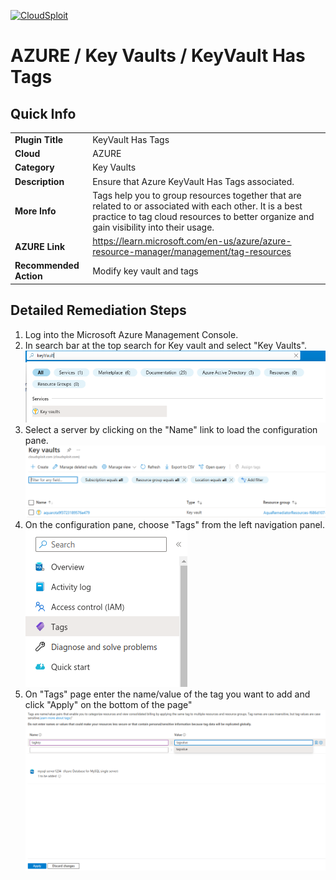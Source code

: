
[![CloudSploit](https://cloudsploit.com/img/logo-new-big-text-100.png "CloudSploit")](https://cloudsploit.com)

# AZURE / Key Vaults / KeyVault Has Tags

## Quick Info

| | |
|-|-|
| **Plugin Title** | KeyVault Has Tags |
| **Cloud** | AZURE |
| **Category** | Key Vaults |
| **Description** |Ensure that Azure KeyVault Has Tags associated. |
| **More Info** | Tags help you to group resources together that are related to or associated with each other. It is a best practice to tag cloud resources to better organize and gain visibility into their usage. |
| **AZURE Link** | https://learn.microsoft.com/en-us/azure/azure-resource-manager/management/tag-resources |
| **Recommended Action** | Modify key vault and tags |

## Detailed Remediation Steps
1. Log into the Microsoft Azure Management Console.
2. In search bar at the top search for Key vault and select "Key Vaults". </br> <img src="/resources/azure/keyvault/key-vault-has-tags/step2.png"/>
3. Select a server by clicking on the "Name" link to load the configuration pane.</br> <img src="/resources/azure/keyvault/key-vault-has-tags/step3.png"/>
4. On the configuration pane, choose "Tags" from the left navigation panel. </br>  <img src="/resources/azure/keyvault/key-vault-has-tags/step4.png"/>
5. On "Tags" page enter the name/value of the tag you want to add and click "Apply" on the bottom of the page" </br> <img src="/resources/azure/keyvault/key-vault-has-tags/step5.png"/>
